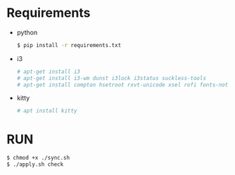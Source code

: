# Requirements
- python
  ``` sh
  $ pip install -r requirements.txt
  ```

- i3
  ``` sh
  # apt-get install i3
  # apt-get install i3-wm dunst i3lock i3status suckless-tools
  # apt-get install compton hsetroot rxvt-unicode xsel rofi fonts-noto fonts-mplus xsettingsd lxappearance scrot viewnior pm-utils
  ```

- kitty
  ``` sh
  # apt install kitty
  ```

# RUN
``` sh
$ chmod +x ./sync.sh
$ ./apply.sh check
```
